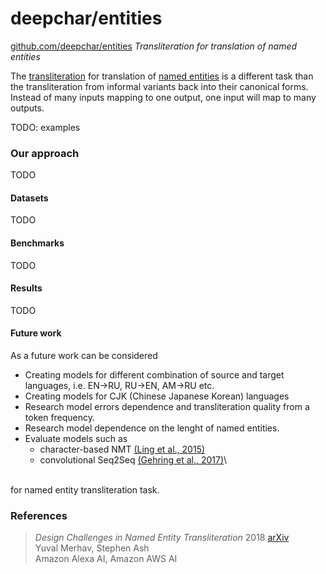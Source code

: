 # deepchar/entities

[github.com/deepchar/entities](https://github.com/deepchar/entities/) *Transliteration for translation of named entities*

The [transliteration](https://deepchar.github.io/) for translation of [named entities](https://en.wikipedia.org/wiki/Named_entity) is a different task than the transliteration from informal variants back into their canonical forms.  Instead of many inputs mapping to one output, one input will map to many outputs.

TODO: examples

### Our approach

TODO

#### Datasets

TODO

#### Benchmarks

TODO

#### Results

TODO

#### Future work

As a future work can be considered
 - Creating models for different combination of source and target languages, i.e. EN->RU, RU->EN, AM->RU etc.
 - Creating models for CJK (Chinese Japanese Korean) languages
 - Research model errors dependence and transliteration quality from a token frequency.
 - Research model dependence on the lenght of named entities.
 - Evaluate models such as 
    - character-based NMT [(Ling et al., 2015)](https://arxiv.org/pdf/1808.02563.pdf)
    - convolutional Seq2Seq [(Gehring et al., 2017)](https://arxiv.org/pdf/1705.03122.pdf)\
 
 <br/>for named entity transliteration task.
 


### References

> *Design Challenges in Named Entity Transliteration* 2018  [arXiv](https://arxiv.org/abs/1808.02563)  
> Yuval Merhav, Stephen Ash   
> Amazon Alexa AI, Amazon AWS AI

